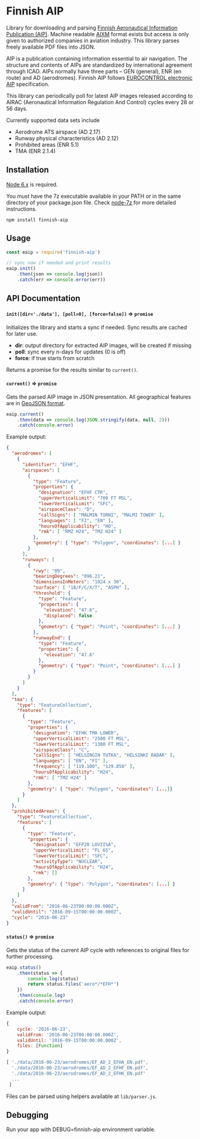 # Finnish AIP

Library for downloading and parsing [Finnish Aeronautical Information Publication (AIP)](https://ais.fi). Machine readable [AIXM](http://www.aixm.aero) format exists but access is only given to authorized companies in aviation industry. This library parses freely available PDF files into JSON.

AIP is a publication containing information essential to air navigation. The structure and contents of AIPs are standardized by international agreement through ICAO. AIPs normally have three parts – GEN (general), ENR (en route) and AD (aerodromes). Finnish AIP follows [EUROCONTROL electronic AIP](https://www.eurocontrol.int/publications/eaip-specification) specification.

This library can periodically poll for latest AIP images released according to AIRAC (Aeronautical Information Regulation And Control) cycles every 28 or 56 days.

Currently supported data sets include

- Aerodrome ATS airspace (AD 2.17)
- Runway physical characteristics (AD 2.12)
- Prohibited areas (ENR 5.1)
- TMA (ENR 2.1.4)

## Installation

[Node 6.x](https://nodejs.org) is required.

You must have the 7z executable available in your PATH or in the same directory of your package.json file. Check [node-7z](https://www.npmjs.com/package/node-7z) for more detailed instructions.

```
npm install finnish-aip
```

## Usage

```js
const eaip = require('finnish-aip')

// sync now if needed and print results
eaip.init()
    .then(json => console.log(json))
    .catch(err => console.error(err))
```

## API Documentation

#### `init([dir='./data'], [poll=0], [force=false])` => `promise`

Initializes the library and starts a sync if needed. Sync results are cached for later use.

* **dir**: output directory for extracted AIP images, will be created if missing
* **poll**: sync every n-days for updates (0 is off)
* **force**: if true starts from scratch

Returns a promise for the results similar to `current()`.

#### `current()` => `promise`

Gets the parsed AIP image in JSON presentation. All geographical features are in [GeoJSON format](http://geojson.org/).

```js
eaip.current()
    .then(data => console.log(JSON.stringify(data, null, 2)))
    .catch(console.error)
```

Example output:
```json
{
  "aerodromes": [
    {
      "identifier": "EFHF",
      "airspaces": [
        {
          "type": "Feature",
          "properties": {
            "designation": "EFHF CTR",
            "upperVerticalLimit": "700 FT MSL",
            "lowerVerticalLimit": "SFC",
            "airspaceClass": "D",
            "callSigns": [ "MALMIN TORNI", "MALMI TOWER" ],
            "languages": [ "FI", "EN" ],
            "hoursOfApplicability": "HO",
            "rmk": [ "RMZ H24", "TMZ H24" ]
          },
          "geometry": { "type": "Polygon", "coordinates": [...] }
        }
      ],
      "runways": [
        {
          "rwy": "09",
          "bearingDegrees": "096.21",
          "dimensionsInMeters": "1024 x 30",
          "surface": [ "18/F/C/X/T", "ASPH" ],
          "threshold": {
            "type": "Feature",
            "properties": {
              "elevation": "47.6",
              "displaced": false
            },
            "geometry": { "type": "Point", "coordinates": [...] }
          },
          "runwayEnd": {
            "type": "Feature",
            "properties": {
              "elevation": "47.6"
            },
            "geometry": { "type": "Point", "coordinates": [...] }
          }
        }
      ]
    }
  ],
  "tma": {
    "type": "FeatureCollection",
    "features": [
      {
        "type": "Feature",
        "properties": {
          "designation": "EFHK TMA LOWER",
          "upperVerticalLimit": "2500 FT MSL",
          "lowerVerticalLimit": "1300 FT MSL",
          "airspaceClass": "C",
          "callSigns": [ "HELSINGIN TUTKA", "HELSINKI RADAR" ],
          "languages": [ "EN", "FI" ],
          "frequency": [ "119.100", "129.850" ],
          "hoursOfApplicability": "H24",
          "rmk": [ "TMZ H24" ]
        },
        "geometry": { "type": "Polygon", "coordinates": [...]}
      }
    ]
  },
  "prohibitedAreas": {
    "type": "FeatureCollection",
    "features": [
      {
        "type": "Feature",
        "properties": {
          "designation": "EFP20 LOVIISA",
          "upperVerticalLimit": "FL 65",
          "lowerVerticalLimit": "SFC",
          "activityType": "NUCLEAR",
          "hoursOfApplicability": "H24",
          "rmk": []
        },
        "geometry": { "type": "Polygon", "coordinates": [...] }
      }
    ]
  },
  "validFrom": "2016-06-23T00:00:00.000Z",
  "validUntil": "2016-09-15T00:00:00.000Z",
  "cycle": "2016-06-23"
}
```

#### `status()` => `promise`

Gets the status of the current AIP cycle with references to original files for further processing.

```js
eaip.status()
    .then(status => {
        console.log(status)
        return status.files('aero*/*EFH*')
    })
    .then(console.log)
    .catch(console.error)
```

Example output:
```js
{ 
    cycle: '2016-06-23',
    validFrom: '2016-06-23T00:00:00.000Z',
    validUntil: '2016-09-15T00:00:00.000Z',
    files: [Function]
}

[ './data/2016-06-23/aerodromes/EF_AD_2_EFHA_EN.pdf',
  './data/2016-06-23/aerodromes/EF_AD_2_EFHF_EN.pdf',
  './data/2016-06-23/aerodromes/EF_AD_2_EFHK_EN.pdf'
  ...
 ]
```

Files can be parsed using helpers available at `lib/parser.js`.

## Debugging

Run your app with DEBUG=finnish-aip environment variable.